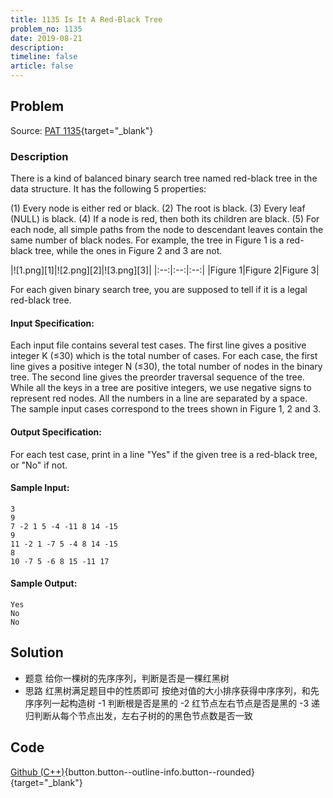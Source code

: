 ```yaml
---
title: 1135 Is It A Red-Black Tree
problem_no: 1135
date: 2019-08-21
description: 
timeline: false
article: false
---
```


<!--more-->

## Problem

Source: [PAT 1135](){target="_blank"}

### Description

There is a kind of balanced binary search tree named red-black tree in the data structure. It has the following 5
properties:

(1) Every node is either red or black.
(2) The root is black.
(3) Every leaf (NULL) is black.
(4) If a node is red, then both its children are black.
(5) For each node, all simple paths from the node to descendant leaves contain the same number of black nodes. For
example, the tree in Figure 1 is a red-black tree, while the ones in Figure 2 and 3 are not.

|![1.png][1]|![2.png][2]|![3.png][3]| |:--:|:--:|:--:| |Figure 1|Figure 2|Figure 3|

For each given binary search tree, you are supposed to tell if it is a legal red-black tree.

#### Input Specification:

Each input file contains several test cases. The first line gives a positive integer K (≤30) which is the total number
of cases. For each case, the first line gives a positive integer N (≤30), the total number of nodes in the binary tree.
The second line gives the preorder traversal sequence of the tree. While all the keys in a tree are positive integers,
we use negative signs to represent red nodes. All the numbers in a line are separated by a space. The sample input cases
correspond to the trees shown in Figure 1, 2 and 3.

#### Output Specification:

For each test case, print in a line "Yes" if the given tree is a red-black tree, or "No" if not.

#### Sample Input:

```text
3
9
7 -2 1 5 -4 -11 8 14 -15
9
11 -2 1 -7 5 -4 8 14 -15
8
10 -7 5 -6 8 15 -11 17
```

#### Sample Output:

```text
Yes
No
No
```

## Solution

- 题意 给你一棵树的先序序列，判断是否是一棵红黑树
- 思路 红黑树满足题目中的性质即可 按绝对值的大小排序获得中序序列，和先序序列一起构造树 -1 判断根是否是黑的 -2 红节点左右节点是否是黑的 -3 递归判断从每个节点出发，左右子树的的黑色节点数是否一致

## Code

[Github (C++)](https://github.com/Alomerry/algorithm/blob/master/pat/a/){button.button--outline-info.button--rounded}{target="_blank"}


```cpp

```
